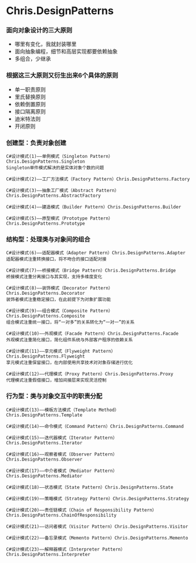 # Chris.DesignPatterns
### 面向对象设计的三大原则

- 哪里有变化，我就封装哪里
- 面向抽象编程，细节和高层实现都要依赖抽象
- 多组合，少继承 

### 根据这三大原则又衍生出来6个具体的原则

- 单一职责原则
- 里氏替换原则
- 依赖倒置原则
- 接口隔离原则
- 迪米特法则
- 开闭原则



### 创建型：负责对象创建

    C#设计模式(1)——单例模式（Singleton Pattern）Chris.DesignPatterns.Singleton
    Singleton单件模式解决的是实体对象个数的问题
    
    C#设计模式(2)——工厂方法模式（Factory Pattern）Chris.DesignPatterns.Factory
    
    C#设计模式(3)——抽象工厂模式（Abstract Pattern）Chris.DesignPatterns.AbstractFactory
    
    C#设计模式(4)——建造模式（Builder Pattern）Chris.DesignPatterns.Builder
    
    C#设计模式(5)——原型模式（Prototype Pattern）Chris.DesignPatterns.Prototype

### 结构型：处理类与对象间的组合

    C#设计模式(6)——适配器模式（Adapter Pattern）Chris.DesignPatterns.Adapter
    适配器模式注重转换接口，将不吻合的接口适配对接
    
    C#设计模式(7)——桥接模式（Bridge Pattern）Chris.DesignPatterns.Bridge
    桥接模式注重分离接口与其实现，支持多维度变化
    
    C#设计模式(8)——装饰模式（Decorator Pattern）Chris.DesignPatterns.Decorator
    装饰者模式注重稳定接口，在此前提下为对象扩展功能
    
    C#设计模式(9)——组合模式（Composite Pattern）Chris.DesignPatterns.Composite
    组合模式注重统一接口，将“一对多”的关系转化为“一对一”的关系
    
    C#设计模式(10)——外观模式（Facade Pattern）Chris.DesignPatterns.Facade
    外观模式注重简化接口，简化组件系统与外部客户程序的依赖关系
    
    C#设计模式(11)——享元模式（Flyweight Pattern）Chris.DesignPatterns.Flyweight
    享元模式注重保留接口，在内部使用共享技术对对象存储进行优化
    
    C#设计模式(12)——代理模式（Proxy Pattern）Chris.DesignPatterns.Proxy
    代理模式注重假借接口，增加间接层来实现灵活控制

### 行为型：类与对象交互中的职责分配

    C#设计模式(13)——模板方法模式（Template Method）Chris.DesignPatterns.Template
    
    C#设计模式(14)——命令模式（Command Pattern）Chris.DesignPatterns.Command
    
    C#设计模式(15)——迭代器模式（Iterator Pattern）Chris.DesignPatterns.Iterator
    
    C#设计模式(16)——观察者模式（Observer Pattern）Chris.DesignPatterns.Observer
    
    C#设计模式(17)——中介者模式（Mediator Pattern）Chris.DesignPatterns.Mediator
    
    C#设计模式(18)——状态模式（State Pattern）Chris.DesignPatterns.State
    
    C#设计模式(19)——策略模式（Strategy Pattern）Chris.DesignPatterns.Strategy
    
    C#设计模式(20)——责任链模式（Chain of Responsibility Pattern）Chris.DesignPatterns.ChainOfResponsibility
    
    C#设计模式(21)——访问者模式（Visitor Pattern）Chris.DesignPatterns.Visitor
    
    C#设计模式(22)——备忘录模式（Memento Pattern）Chris.DesignPatterns.Memento
    
    C#设计模式(23)——解释器模式（Interpreter Pattern）Chris.DesignPatterns.Interpreter